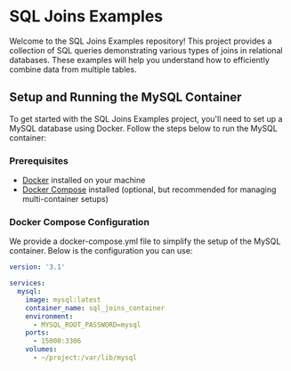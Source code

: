 # SQL Joins Examples

Welcome to the SQL Joins Examples repository! This project provides a collection of SQL queries demonstrating various types of joins in relational databases. These examples will help you understand how to efficiently combine data from multiple tables.

## Setup and Running the MySQL Container

To get started with the SQL Joins Examples project, you'll need to set up a MySQL database using Docker. Follow the steps below to run the MySQL container:

### Prerequisites

- [Docker](https://docs.docker.com/get-docker/) installed on your machine
- [Docker Compose](https://docs.docker.com/compose/install/) installed (optional, but recommended for managing multi-container setups)

### Docker Compose Configuration

We provide a docker-compose.yml file to simplify the setup of the MySQL container. Below is the configuration you can use:

```yaml
version: '3.1'

services:
  mysql:
    image: mysql:latest
    container_name: sql_joins_container
    environment:
      - MYSQL_ROOT_PASSWORD=mysql
    ports:
      - 15000:3306
    volumes:
      - ~/project:/var/lib/mysql